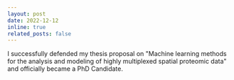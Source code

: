 ```yaml
---
layout: post
date: 2022-12-12
inline: true
related_posts: false
---
```


I successfully defended my thesis proposal on "Machine learning methods for the analysis and modeling of highly multiplexed spatial proteomic data" and officially became a PhD Candidate. 
